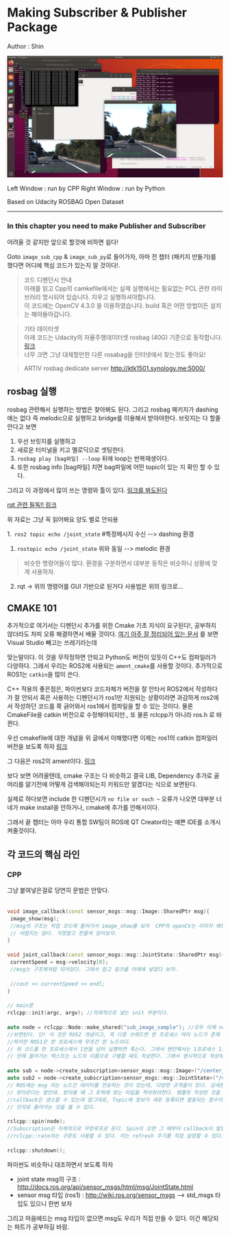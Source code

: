 # Making Subscriber & Publisher Package
Author : Shin

![example](media/cpp_py_example_1.png)

Left Window : run by CPP
Right Window : run by Python

Based on Udacity ROSBAG Open Dataset

***
 

### In this chapter you need to make Publisher and Subscriber

어려울 것 같지만 앞으로 할것에 비하면 쉽다!

Goto `image_sub_cpp` & `image_sub_py`로 들어가자, 아마 전 챕터 (패키지 만들기)를 했다면 어디에 핵심 코드가 있는지 알 것이다!.

> 코드 디펜던시 안내   
> 아래를 읽고 Cpp의 camkefile에서는 실제 실행에서는 필요없는 PCL 관련 라이브러리 명시되어 있습니다. 지우고 실행하셔야합니다.   
> 이 코드에는 OpenCV 4.3.0 을 이용하였습니다. build 혹은 어떤 방법이든 설치는 해야돌아갑니다.    

> 기타 데이터셋   
> 아래 코드는 Udacity의 자율주행데이터셋 rosbag (40G) 기준으로 동작합니다.   
>  [링크](http://bit.ly/udacity-dataset-2-1)   
> 너무 크면 그냥 대체할만한 다른 rosabag을 인터넷에서 찾는것도 좋아요!

> ARTIV rosbag dedicate server http://ktk1501.synology.me:5000/


## rosbag 실행
rosbag 관련해서 실행하는 방법은 찾아봐도 된다. 그리고 rosbag 패키지가 dashing에는 없다 즉 melodic으로 실행하고 bridge를 이용해서
받아야한다.
브릿지는 다 할줄 안다고 보면
 1. 우선 브릿지를 실행하고
 2. 새로운 터미널을 키고 멜로딕으로 셋팅한다.
 3. `rosbag play [bag파일] --loop` 뒤에 loop는 반복재생이다.
 4. 또한 rosbag info [bag파일] 치면 bag파일에 어떤 topic이 있는 지 확인 할 수 있다.
 
 그리고 이 과정에서 많이 쓰는 명령와 툴이 있다.
  [링크를 봐도된다](https://snowdeer.github.io/ros2/2017/12/20/simple-command-of-ros2/)   
  
  [rqt 관련 필독!! 링크](http://www.google.com/url?sa=t&rct=j&q=&esrc=s&source=web&cd=11&ved=2ahUKEwjIlKr3jvHnAhUMIIgKHaRqAa0QFjAKegQICRAB&url=http%3A%2F%2Fwww.modulabs.co.kr%2F%3Fmodule%3Dfile%26act%3DprocFileDownload%26file_srl%3D664%26sid%3D92250d7710d8fe05ca840c6388b38a8c%26module_srl%3D334&usg=AOvVaw2PUJDoPZYy0wb1Deb27JWX)
     
  위 자료는 그냥 꼭 읽어봐요 양도 별로 안되용
  
  
  1.` ros2 topic echo /joint_state` #특정메시지 수신 --> dashing 환경 
  1. `rostopic echo /joint_state` 위와 동일 --> melodic 환경
  > 비슷한 명령어들이 많다. 환경을 구분하면서 대부분 동작은 비슷하니 상황에 맞게 사용하자.
  2. rqt -> 위의 명령어를 GUI 기반으로 된거다 사용법은 위의 링크로...
  
  

## CMAKE 101

추가적으로 여기서는 디펜던시 추가를 위한 Cmake 기초 지식이 요구된다!, 공부하지 않더라도 차피 오류 해결하면서 배울 것이다.
[여기 아주 잘 정리되어 있는 문서](https://gist.github.com/luncliff/6e2d4eb7ca29a0afd5b592f72b80cb5c) 를 보면 Visual Studio 빼고는 쓰레기라는데 

맞는말이다. 이 것을 무작정하면 안되고
Python도 버전이 있듯이 C++도 컴파일러가 다양하다. 그래서 우리는 ROS2에 사용되는 `ament_cmake`를 사용할 것이다. 추가적으로 ROS1는 `catkin`을 많이 쓴다.
   
C++ 적용의 좋은점은, 파이썬보다 코드자체가 버전을 잘 안타서 ROS2에서 작성하다가 잘 안되서 혹은 사용하는 디펜던시가 ros1만 지원되는 상황이라면 과감하게 ros2에서 작성하던 코드를 쭉 긁어와서 ros1에서 컴파일을 할 수 있는 것이다. 물론 CmakeFile을 catkin 버전으로 수정해야되지만., 또 물론 rclcpp가 아니라 ros.h 로 바뀐다.

우선 cmakefile에 대한 개념을 위 글에서 이해했다면 이제는 ros1의 catkin 컴파일러 버전을 보도록 하자 [링크](http://wiki.ros.org/ko/ROS/Tutorials/catkin/CreatingPackage)

그 다음은 ros2의 ament이다. [링크](https://index.ros.org/doc/ros2/Tutorials/Ament-CMake-Documentation/)

보다 보면 어려울텐데, cmake 구조는 다 비슷하고 결국 LIB, Dependency 추가로 골머리를 앓기전에 어떻게 검색해야되는지 키워드만 알겠다는 식으로 보면된다. 

실제로 하다보면 include 한 디펜던시가 `no file or such ~` 오류가 나오면 대부분 너네가 make install을 안하거나, cmake에 추가를 안해서이다.



그래서 끝 챕터는 아마 우리 통합 SW팀이 ROS에 QT Creator라는 예쁜 IDE를 소개시켜줄것이다.


## 각 코드의 핵심 라인

### CPP
그냥 붙여넣은걸로 당연히 문법은 안맞다.
```C++

void image_callback(const sensor_msgs::msg::Image::SharedPtr msg){
 image_show(msg);
 //msg의 구조는 직접 코드에 들어가서 image_show를 보자  CPP의 openCV는 이미지 매트릭스 .. Mat를 직접 설정해야되서 복잡하게 보일 수 있지만
 // 어렵지는 않다. 걱정말고 한줄씩 읽어보자.
}

void joint_callback(const sensor_msgs::msg::JointState::SharedPtr msg){
 currentSpeed = msg->velocity[0];
 //msg는 구조체처럼 되어있다. 그래서 참고 링크를 아래에 넣었다 보자.
 
 //cout << currentSpeed << endl;
}

// main문
rclcpp::init(argc, argv); //의례적으로 넣는 init 부분이다.

auto node = rclcpp::Node::make_shared("sub_image_sample"); //모두 이제 node라는 개념을 알텐데, ros를 사용하는 한 쓰레드당 한 노드를 부여한다고
//보면된다. 단! 이 것은 ROS2 개념이고, 즉 다중 쓰레드면 한 프로세스 여러 노드가 존재 할 수 있다.    
//하지만 ROS1은 한 프로세스에 무조건 한 노드이다.
// 위 코드를 한 프로세스에서 1번을 넘어 실행하면 죽는다. 그래서 왠만해서는 1프로세스 1노드로 작성하자.
// 안에 들어가는 텍스트는 노드의 이름으로 구별할 때도 작성한다. 그래서 명시적으로 작성하도록 하자. 
  
auto sub = node->create_subscription<sensor_msgs::msg::Image>("/center_camera/image_color", image_callback);
auto sub2 = node->create_subscription<sensor_msgs::msg::JointState>("/vehicle/joint_states", joint_callback);
// ROS에는 msg 라는 노드간 데이터를 전송하는 것이 있는데, 다양한 규격들이 있다. 상세한것은 아래에 따로 설명, 그래서 여튼 Subscript 정보를 
// 받아온다는 말인데. 받아올 때 그 토픽에 맞는 타입을 적어줘야한다. 템플릿 작성된 것을 볼 수 있다.
//callback은 생소할 수 있는데 말그대로, Topic에 정보가 새로 등록되면 발동되는 함수이다. 위에 함수처럼 작성되어 있고, 자동으로 그 토픽의 msg가
// 인자로 들어가는 것을 볼 수 있다.

rclcpp::spin(node);
//Subscription은 자체적으로 무한루프로 돈다. Spin이 오면 그 때부터 callback이 발동한다. 즉 Spin을 해야 루프가 발동을 한다.
//rclcpp::rate라는 구문도 사용할 수 있다. 이는 refresh 주기를 직접 설정할 수 있다.

rclcpp::shutdown();
```

파이썬도 비슷하니 대조하면서 보도록 하자

* joint state msg의 구조 : http://docs.ros.org/api/sensor_msgs/html/msg/JointState.html
* sensor msg 타입 (ros1) : http://wiki.ros.org/sensor_msgs --> std_msgs 타입도 있으니 한번 보자

그리고 마음에드는 msg 타입이 없으면 msg도 우리가 직접 만들 수 있다. 이건 해당되는 파트가 공부하길 바람.
